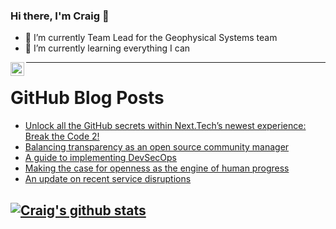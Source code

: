 ### Hi there, I'm Craig 👋

<!--
**CraigTeelFugro/CraigTeelFugro** is a ✨ _special_ ✨ repository because its `README.md` (this file) appears on your GitHub profile.

Here are some ideas to get you started:
-->

- 🔭 I’m currently Team Lead for the Geophysical Systems team
- 🌱 I’m currently learning everything I can

[<img align="left" alt="Craig Teel | LinkedIn" width="22px" src="https://cdn.jsdelivr.net/npm/simple-icons@v3/icons/linkedin.svg" />][linkedin]

---

# GitHub Blog Posts

<!-- BLOG-POST-LIST:START -->
- [Unlock all the GitHub secrets within Next.Tech’s newest experience: Break the Code 2!](https://github.blog/2022-03-25-unlock-github-secrets-next-techs-break-the-code-2/)
- [Balancing transparency as an open source community manager](https://opensource.com/article/22/3/transparency-open-source-community-manager)
- [A guide to implementing DevSecOps](https://opensource.com/article/22/3/guide-implementing-devsecops)
- [Making the case for openness as the engine of human progress](https://opensource.com/open-organization/22/3/making-case-openness-engine-human-progress)
- [An update on recent service disruptions](https://github.blog/2022-03-23-an-update-on-recent-service-disruptions/)
<!-- BLOG-POST-LIST:END -->

## [![Craig's github stats](https://github-readme-stats.vercel.app/api?username=craigteelfugro)](https://github.com/anuraghazra/github-readme-stats)


[linkedin]: https://linkedin.com/in/craig-teel-b8786771
